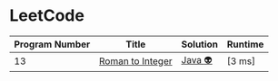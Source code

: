 # LeetCode

| Program Number | Title | Solution | Runtime |
|---| ----- | -------- | ------- |
|13|[ Roman to Integer](https://leetcode.com/problems/roman-to-integer/)|[ Java :alien:](./LeetCode%20Solutions/Roman%20To%20Integer.java)|[3 ms]|

